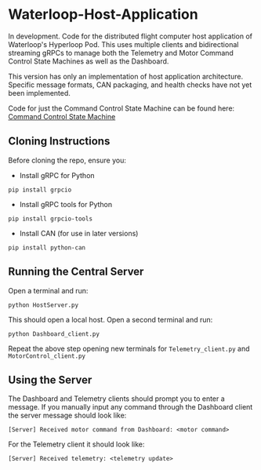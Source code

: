 # Waterloop-Host-Application
In development. Code for the distributed flight computer host application of Waterloop's Hyperloop Pod. This uses multiple clients and bidirectional streaming gRPCs to manage both the Telemetry and Motor Command Control State Machines as well as the Dashboard. 

This version has only an implementation of host application architecture. Specific message formats, CAN packaging, and health checks have not yet been implemented.

Code for just the Command Control State Machine can be found here: [Command Control State Machine](https://github.com/sharisseji/Waterloop-Command-Control-State-Machine.git)

## Cloning Instructions
Before cloning the repo, ensure you:
- Install gRPC for Python
```
pip install grpcio
```
- Install gRPC tools for Python
```
pip install grpcio-tools
```
- Install CAN (for use in later versions)
```
pip install python-can
```
## Running the Central Server
Open a terminal and run:
```
python HostServer.py
```
This should open a local host. 
Open a second terminal and run:
```
python Dashboard_client.py
```
Repeat the above step opening new terminals for `Telemetry_client.py` and `MotorControl_client.py`

## Using the Server
The Dashboard and Telemetry clients should prompt you to enter a message.
If you manually input any command through the Dashboard client the server message should look like:
```
[Server] Received motor command from Dashboard: <motor command>
```

For the Telemetry client it should look like:
```
[Server] Received telemetry: <telemetry update>
```
